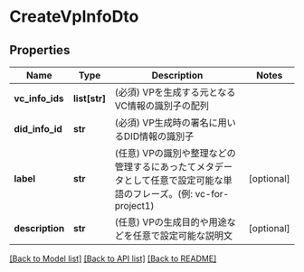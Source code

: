 # CreateVpInfoDto

## Properties
Name | Type | Description | Notes
------------ | ------------- | ------------- | -------------
**vc_info_ids** | **list[str]** | (必須) VPを生成する元となるVC情報の識別子の配列 | 
**did_info_id** | **str** | (必須) VP生成時の署名に用いるDID情報の識別子 | 
**label** | **str** | (任意) VPの識別や整理などの管理するにあったてメタデータとして任意で設定可能な単語のフレーズ。(例: vc-for-project1) | [optional] 
**description** | **str** | (任意) VPの生成目的や用途などを任意で設定可能な説明文 | [optional] 

[[Back to Model list]](../README.md#documentation-for-models) [[Back to API list]](../README.md#documentation-for-api-endpoints) [[Back to README]](../README.md)

